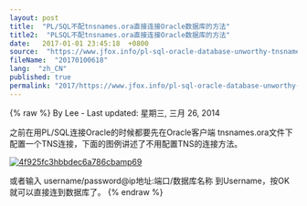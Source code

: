 ```yaml
---
layout: post
title:  "PL/SQL不配tnsnames.ora直接连接Oracle数据库的方法"
title2:  "PLSQL不配tnsnames.ora直接连接Oracle数据库的方法"
date:   2017-01-01 23:45:18  +0800
source:  "https://www.jfox.info/pl-sql-oracle-database-unworthy-tnsnames-ora-direct-connection-method.html"
fileName:  "20170100618"
lang:  "zh_CN"
published: true
permalink: "2017/https://www.jfox.info/pl-sql-oracle-database-unworthy-tnsnames-ora-direct-connection-method.html"
---
```

{% raw %}
By Lee - Last updated: 星期三, 三月 26, 2014

之前在用PL/SQL连接Oracle的时候都要先在Oracle客户端 tnsnames.ora文件下配置一个TNS连接，下面的图例讲述了不用配置TNS的连接方法。

[![4f925fc3hbbdec6a786cbamp69](http://www.jfox.info/wp-content/uploads/2014/03/4f925fc3hbbdec6a786cbamp690)](https://www.jfox.info/go.php?url=http://www.jfox.info/wp-content/uploads/2014/03/4f925fc3hbbdec6a786cbamp690)

或者输入 username/password@ip地址:端口/数据库名称 到Username，按OK就可以直接连到数据库了。
{% endraw %}
